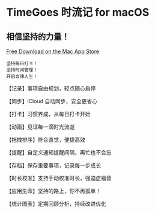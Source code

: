 # TimeGoes 时流记 for macOS
## 相信坚持的力量！

[Free Download on the Mac App Store](https://apps.apple.com/cn/app/时流记-记录美好时光/id1579812310)

    坚持每日打卡！
    坚持时间管理！
    开启自律人生！

【记录】事项自由规划，轻点随心启停

【同步】iCloud 自动同步，安全更省心

【打卡】习惯养成，从每日打卡开始

【动画】见证每一滴时光流逝

【拖拽排序】符合直觉，便捷高效

【提醒】自定义通知提醒间隔，再忙也不会忘

【存档】保存重要事项，记录每一步成长

【时长校准】支持手动校准时长，强迫症福音

【应用生命】坚持的路上，你不再孤单！

【统计图表】定期回顾分析，持续改进优化